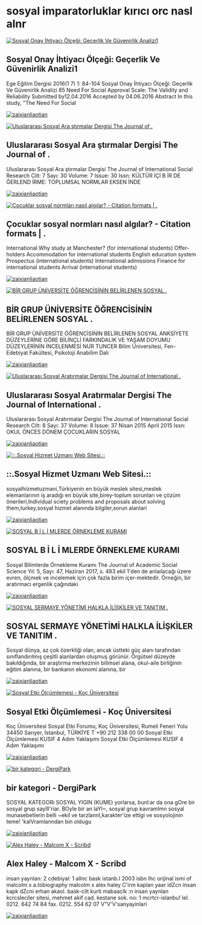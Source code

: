 # sosyal imparatorluklar kırıcı orc nasl alnr
<a href="https://mnn.zoosnet.net/LR/Chatpre.aspx?id=MNN94995150&p=https://topgrinding.com/" target="_blank">![Sosyal Onay İhtiyacı Ölçeği: Geçerlik Ve Güvenirlik Analizi1](https://github.com/technlg/images/blob/main/65.jpg)</a>
## Sosyal Onay İhtiyacı Ölçeği: Geçerlik Ve Güvenirlik Analizi1
Ege Eğitim Dergisi 2016(1 7) 1: 84-104 Sosyal Onay İhtiyacı Ölçeği: Geçerlik Ve Güvenirlik Analizi 85 Need For Social Approval Scale: The Validity and Reliability Submitted by12.04.2016 Accepted by 04.06.2016 Abstract In this study, "The Need For Social
<a href="https://mnn.zoosnet.net/LR/Chatpre.aspx?id=MNN94995150&p=https://topgrinding.com/" target="_blank"><img src="https://github.com/technlg/images/raw/main/chat11.jpg" alt="zaixianliaotian"/></a><a href="//whatsapp.shibangsoft.com/WhatsApp.php" ><img src="https://github.com/technlg/images/raw/main/chat11.png" alt=""></a>
<a href="https://mnn.zoosnet.net/LR/Chatpre.aspx?id=MNN94995150&p=https://topgrinding.com/" target="_blank">![Uluslararası Sosyal Ara ştırmalar Dergisi The Journal of .](https://github.com/technlg/images/blob/main/24.jpg)</a>
## Uluslararası Sosyal Ara ştırmalar Dergisi The Journal of .
Uluslararası Sosyal Ara ştırmalar Dergisi The Journal of International Social Research Cilt: 7 Sayı: 30 Volume: 7 Issue: 30 Issn: KÜLTÜR İÇİ B İR DE ĞERLEND İRME: TOPLUMSAL NORMLAR EKSEN İNDE 
<a href="https://mnn.zoosnet.net/LR/Chatpre.aspx?id=MNN94995150&p=https://topgrinding.com/" target="_blank"><img src="https://github.com/technlg/images/raw/main/chat11.jpg" alt="zaixianliaotian"/></a><a href="//whatsapp.shibangsoft.com/WhatsApp.php" ><img src="https://github.com/technlg/images/raw/main/chat11.png" alt=""></a>
<a href="https://mnn.zoosnet.net/LR/Chatpre.aspx?id=MNN94995150&p=https://topgrinding.com/" target="_blank">![Çocuklar sosyal normları nasıl algılar? - Citation formats | .](https://github.com/technlg/images/blob/main/11.jpg)</a>
## Çocuklar sosyal normları nasıl algılar? - Citation formats | .
International Why study at Manchester? (for international students) Offer-holders Accommodation for international students English education system Prospectus (international students) International admissions Finance for international students Arrival (international students)
<a href="https://mnn.zoosnet.net/LR/Chatpre.aspx?id=MNN94995150&p=https://topgrinding.com/" target="_blank"><img src="https://github.com/technlg/images/raw/main/chat11.jpg" alt="zaixianliaotian"/></a><a href="//whatsapp.shibangsoft.com/WhatsApp.php" ><img src="https://github.com/technlg/images/raw/main/chat11.png" alt=""></a>
<a href="https://mnn.zoosnet.net/LR/Chatpre.aspx?id=MNN94995150&p=https://topgrinding.com/" target="_blank">![BİR GRUP ÜNİVERSİTE ÖĞRENCİSİNİN BELİRLENEN SOSYAL .](https://github.com/technlg/images/blob/main/55.jpg)</a>
## BİR GRUP ÜNİVERSİTE ÖĞRENCİSİNİN BELİRLENEN SOSYAL .
BİR GRUP ÜNİVERSİTE ÖĞRENCİSİNİN BELİRLENEN SOSYAL ANKSİYETE DÜZEYLERİNE GÖRE BİLİNÇLİ FARKINDALIK VE YAŞAM DOYUMU DÜZEYLERİNİN İNCELENMESİ NUR TUNCER Bilim Üniversitesi, Fen-Edebiyat Fakültesi, Psikoloji Anabilim Dalı
<a href="https://mnn.zoosnet.net/LR/Chatpre.aspx?id=MNN94995150&p=https://topgrinding.com/" target="_blank"><img src="https://github.com/technlg/images/raw/main/chat11.jpg" alt="zaixianliaotian"/></a><a href="//whatsapp.shibangsoft.com/WhatsApp.php" ><img src="https://github.com/technlg/images/raw/main/chat11.png" alt=""></a>
<a href="https://mnn.zoosnet.net/LR/Chatpre.aspx?id=MNN94995150&p=https://topgrinding.com/" target="_blank">![Uluslararası Sosyal Aratırmalar Dergisi The Journal of International .](https://github.com/technlg/images/blob/main/28.jpg)</a>
## Uluslararası Sosyal Aratırmalar Dergisi The Journal of International .
Uluslararası Sosyal Aratırmalar Dergisi The Journal of International Social Research Cilt: 8 Sayı: 37 Volume: 8 Issue: 37 Nisan 2015 April 2015 Issn: OKUL ÖNCES DÖNEM ÇOCUKLARIN SOSYAL
<a href="https://mnn.zoosnet.net/LR/Chatpre.aspx?id=MNN94995150&p=https://topgrinding.com/" target="_blank"><img src="https://github.com/technlg/images/raw/main/chat11.jpg" alt="zaixianliaotian"/></a><a href="//whatsapp.shibangsoft.com/WhatsApp.php" ><img src="https://github.com/technlg/images/raw/main/chat11.png" alt=""></a>
<a href="https://mnn.zoosnet.net/LR/Chatpre.aspx?id=MNN94995150&p=https://topgrinding.com/" target="_blank">![::.Sosyal Hizmet Uzmanı Web Sitesi.::](https://github.com/technlg/images/blob/main/21.jpg)</a>
## ::.Sosyal Hizmet Uzmanı Web Sitesi.::
sosyalhizmetuzmani,Türkiyenin en büyük meslek sitesi,meslek elemanlarının iş aradığı en büyük site,birey-toplum sorunları ve çözüm önerileri,Individual sciety problems and proposals about solving them,turkey,sosyal hizmet alanında bilgiler,sorun alanlari 
<a href="https://mnn.zoosnet.net/LR/Chatpre.aspx?id=MNN94995150&p=https://topgrinding.com/" target="_blank"><img src="https://github.com/technlg/images/raw/main/chat11.jpg" alt="zaixianliaotian"/></a><a href="//whatsapp.shibangsoft.com/WhatsApp.php" ><img src="https://github.com/technlg/images/raw/main/chat11.png" alt=""></a>
<a href="https://mnn.zoosnet.net/LR/Chatpre.aspx?id=MNN94995150&p=https://topgrinding.com/" target="_blank">![SOSYAL B İ L İ MLERDE ÖRNEKLEME KURAMI](https://github.com/technlg/images/blob/main/58.jpg)</a>
## SOSYAL B İ L İ MLERDE ÖRNEKLEME KURAMI
Sosyal Bilimlerde Örnekleme Kuramı The Journal of Academic Social Science Yıl: 5, Sayı: 47, Haziran 2017, s. 483 ekil 1'den de anlaılacağı üzere evren, ölçmek ve incelemek için çok fazla birim içer-mektedir. Örneğin, bir aratırmacı ergenlik çağındaki
<a href="https://mnn.zoosnet.net/LR/Chatpre.aspx?id=MNN94995150&p=https://topgrinding.com/" target="_blank"><img src="https://github.com/technlg/images/raw/main/chat11.jpg" alt="zaixianliaotian"/></a><a href="//whatsapp.shibangsoft.com/WhatsApp.php" ><img src="https://github.com/technlg/images/raw/main/chat11.png" alt=""></a>
<a href="https://mnn.zoosnet.net/LR/Chatpre.aspx?id=MNN94995150&p=https://topgrinding.com/" target="_blank">![SOSYAL SERMAYE YÖNETİMİ HALKLA İLİŞKİLER VE TANITIM .](https://github.com/technlg/images/blob/main/31.jpg)</a>
## SOSYAL SERMAYE YÖNETİMİ HALKLA İLİŞKİLER VE TANITIM .
Sosyal dünya, az çok özerkliği olan, ancak üstteki güç alanı tarafından sınıflandırılmış çeşitli alanlardan oluşmuş görünür. Örgütsel düzeyde bakıldığında, bir araştırma merkezinin bilimsel alana, okul-aile birliğinin eğitim alanına, bir bankanın ekonomi alanına, bir 
<a href="https://mnn.zoosnet.net/LR/Chatpre.aspx?id=MNN94995150&p=https://topgrinding.com/" target="_blank"><img src="https://github.com/technlg/images/raw/main/chat11.jpg" alt="zaixianliaotian"/></a><a href="//whatsapp.shibangsoft.com/WhatsApp.php" ><img src="https://github.com/technlg/images/raw/main/chat11.png" alt=""></a>
<a href="https://mnn.zoosnet.net/LR/Chatpre.aspx?id=MNN94995150&p=https://topgrinding.com/" target="_blank">![Sosyal Etki Ölçümlemesi - Koç Üniversitesi](https://github.com/technlg/images/blob/main/30.jpg)</a>
## Sosyal Etki Ölçümlemesi - Koç Üniversitesi
Koç Üniversitesi Sosyal Etki Forumu, Koç Üniversitesi, Rumeli Feneri Yolu 34450 Sarıyer, İstanbul, TÜRKİYE T +90 212 338 00 00 Sosyal Etki Ölçümlemesi KUSIF 4 Adım Yaklaşımı Sosyal Etki Ölçümlemesi KUSIF 4 Adım Yaklaşımı
<a href="https://mnn.zoosnet.net/LR/Chatpre.aspx?id=MNN94995150&p=https://topgrinding.com/" target="_blank"><img src="https://github.com/technlg/images/raw/main/chat11.jpg" alt="zaixianliaotian"/></a><a href="//whatsapp.shibangsoft.com/WhatsApp.php" ><img src="https://github.com/technlg/images/raw/main/chat11.png" alt=""></a>
<a href="https://mnn.zoosnet.net/LR/Chatpre.aspx?id=MNN94995150&p=https://topgrinding.com/" target="_blank">![bir kategori - DergiPark](https://github.com/technlg/images/blob/main/9.jpg)</a>
## bir kategori - DergiPark
SOSYAL KATEGORi SOSYAL YIGIN (KUME) yorlarsa, bunl:ar da ona gOre bir sosyal grup saylll'riar. BOyle bir an laYI~, sosyal grup kavramlmn sosyal munasebetlerin belli ~ekil ve tarzlannl,karakter'ize ettigi ve sosyolojinin teme! 'kalVramlanndan bin oldugu
<a href="https://mnn.zoosnet.net/LR/Chatpre.aspx?id=MNN94995150&p=https://topgrinding.com/" target="_blank"><img src="https://github.com/technlg/images/raw/main/chat11.jpg" alt="zaixianliaotian"/></a><a href="//whatsapp.shibangsoft.com/WhatsApp.php" ><img src="https://github.com/technlg/images/raw/main/chat11.png" alt=""></a>
<a href="https://mnn.zoosnet.net/LR/Chatpre.aspx?id=MNN94995150&p=https://topgrinding.com/" target="_blank">![Alex Haley - Malcom X - Scribd](https://github.com/technlg/images/blob/main/6.jpg)</a>
## Alex Haley - Malcom X - Scribd
insan yaynlan: 2 cdebiyal: 1 allnc bask istanb.l 2003 isbn lhc orijinal ismi of malcolm x a.tobiography malcolm x alex haley C'irm kaplan yaar idZcn insan kapk dZcni erhan akaol. bask-cilt kurti mabaaclk :n insan yaynlan kcrcsleciler sitesi, mehmet akif cad. kestane sok. no: 1 mcrtcr-islanbu! lel. 0212. 642 74 84 fax. 0212. 554 62 07 V"V'V'sanyayinlari 
<a href="https://mnn.zoosnet.net/LR/Chatpre.aspx?id=MNN94995150&p=https://topgrinding.com/" target="_blank"><img src="https://github.com/technlg/images/raw/main/chat11.jpg" alt="zaixianliaotian"/></a><a href="//whatsapp.shibangsoft.com/WhatsApp.php" ><img src="https://github.com/technlg/images/raw/main/chat11.png" alt=""></a>
